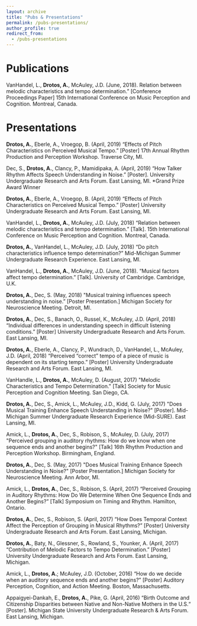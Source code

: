 ```yaml
---
layout: archive
title: "Pubs & Presentations"
permalink: /pubs-presentations/
author_profile: true
redirect_from:
  - /pubs-presentations
---
```


Publications
=====
VanHandel, L., **Drotos, A.**, McAuley, J.D. (June, 2018). Relation between melodic characteristics and tempo determination.” [Conference Proceedings Paper] 15th International Conference on Music Perception and Cognition. Montreal, Canada.

Presentations
======
**Drotos, A.**, Eberle, A., Vroegop, B. (April, 2019) “Effects of Pitch Characteristics on Perceived Musical Tempo.” [Poster] 17th Annual Rhythm Production and Perception Workshop. Traverse City, MI. 

Dec, S., **Drotos, A.**, Clancy, P., Mamidipaka, A. (April, 2019) “How Talker Rhythm Affects Speech Understanding in Noise.” [Poster]. University Undergraduate Research and Arts Forum. East Lansing, MI. *Grand Prize Award Winner

**Drotos, A.**, Eberle, A., Vroegop, B. (April, 2019) “Effects of Pitch Characteristics on Perceived Musical Tempo.” [Poster] University Undergraduate Research and Arts Forum. East Lansing, MI. 

VanHandel, L., **Drotos, A.**, McAuley, J.D. (July, 2018) “Relation between melodic characteristics and tempo determination.” [Talk]. 15th International Conference on Music Perception and Cognition. Montreal, Canada. 

**Drotos, A.**, VanHandel, L., McAuley, J.D. (July, 2018) “Do pitch characteristics influence tempo determination?” Mid-Michigan Summer Undergraduate Research Experience. East Lansing, MI. 

VanHandel, L., **Drotos, A.**, McAuley, J.D. (June, 2018). “Musical factors affect tempo determination.” [Talk]. University of Cambridge. Cambridge, U.K. 

**Drotos, A.**, Dec, S. (May, 2018) "Musical training influences speech understanding in noise.” [Poster Presentation.] Michigan Society for Neuroscience Meeting. Detroit, MI.

**Drotos, A.**, Dec, S., Banach, O., Russel, K., McAuley, J.D. (April, 2018) “Individual differences in understanding speech in difficult listening conditions.” [Poster] University Undergraduate Research and Arts Forum. East Lansing, MI. 

**Drotos, A.**, Eberle, A., Clancy, P., Wundrach, D., VanHandel, L., McAuley, J.D. (April, 2018) “Perceived “correct” tempo of a piece of music is dependent on its starting tempo.” [Poster] University Undergraduate Research and Arts Forum. East Lansing, MI.

VanHandle, L., **Drotos, A.**, McAuley, D. (August, 2017) "Melodic Characteristics and Tempo Determination." [Talk] Society for Music Perception and Cognition Meeting. San Diego, CA.

**Drotos, A.**, Dec, S., Amick, L., McAuley, J.D., Kidd, G. (July, 2017) "Does Musical Training Enhance Speech Understanding in Noise?" [Poster]. Mid-Michigan Summer Undergraduate Research Experience (Mid-SURE). East Lansing, MI.

Amick, L., **Drotos, A.**, Dec, S., Robison, S., McAuley, D. (July, 2017) "Perceived grouping in auditory rhythms: How do we know when one sequence ends and another begins?" [Talk] 16th Rhythm Production and Perception Workshop. Birmingham, England.

**Drotos, A.**, Dec, S. (May, 2017) "Does Musical Training Enhance Speech Understanding in Noise?" [Poster Presentation.] Michigan Society for Neuroscience Meeting. Ann Arbor, MI.

Amick, L., **Drotos, A.**, Dec, S., Robison, S. (April, 2017) “Perceived Grouping in Auditory Rhythms: How Do We Determine When One Sequence Ends and Another Begins?” [Talk] Symposium on Timing and Rhythm. Hamilton, Ontario.

**Drotos, A.**, Dec, S., Robison, S. (April, 2017) “How Does Temporal Context Affect the Perception of Grouping in Musical Rhythms?” [Poster] University Undergraduate Research and Arts Forum. East Lansing, Michigan.

**Drotos, A.**, Baty, N., Glessner, S., Rowland, S., Younker, A. (April, 2017) “Contribution of Melodic Factors to Tempo Determination.” [Poster] University Undergraduate Research and Arts Forum. East Lansing, Michigan.

Amick, L., **Drotos, A.**; McAuley, J.D. (October, 2016) “How do we decide when an auditory sequence ends and another begins?” [Poster] Auditory Perception, Cognition, and Action Meeting. Boston, Massachusetts.

Appaigyei-Dankah, E., **Drotos, A.**, Pike, G. (April, 2016) “Birth Outcome and Citizenship Disparities between Native and Non-Native Mothers in the U.S.“ [Poster]. Michigan State University Undergraduate Research & Arts Forum. East Lansing, Michigan. 

